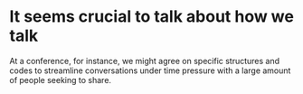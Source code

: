 # It seems crucial to talk about how we talk

At a conference, for instance, we might agree on specific structures and codes to streamline conversations under time pressure with a large amount of people seeking to share. 
